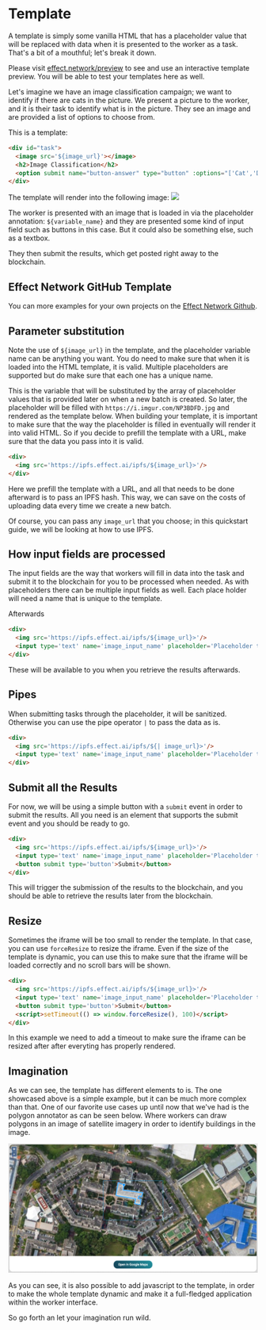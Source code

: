 # Template

A template is simply some vanilla HTML that has a placeholder value that will be replaced with data when it is presented to the worker as a task. That's a bit of a mouthful; let's break it down.

Please visit [effect.network/preview](https://effect.network/preview) to see and use an interactive template preview. You will be able to test your templates here as well. 

Let's imagine we have an image classification campaign; we want to identify if there are cats in the picture. We present a picture to the worker, and it is their task to identify what is in the picture. They see an image and are provided a list of options to choose from. 


This is a template:
```html
<div id="task">
  <image src='${image_url}'></image>
  <h2>Image Classification</h2>
  <option submit name="button-answer" type="button" :options="['Cat','Dog','Mechanical Turk','Other']" label="What do you see in the picture above?"></option>
</div>
````

The template will render into the following image:
![](./template.png)

The worker is presented with an image that is loaded in via the placeholder annotation: `${variable_name}` and they are presented some kind of input field such as buttons in this case. But it could also be something else, such as a textbox.

They then submit the results, which get posted right away to the blockchain. 

## Effect Network GitHub Template 
You can more examples for your own projects on the [Effect Network Github](https://github.com/effectai/effect-force-templates).


## Parameter substitution

Note the use of `${image_url}` in the template, and the placeholder variable name can be anything you want. You do need to make sure that when it is loaded into the HTML template, it is valid. 
Multiple placeholders are supported but do make sure that each one has a unique name.

This is the variable that will be substituted by the array of placeholder values that is provided later on when a new batch is created. 
So later, the placeholder will be filled with `https://i.imgur.com/NP3BDFD.jpg` and rendered as the template below. 
When building your template, it is important to make sure that the way the placeholder is filled in eventually will render it into valid HTML. So if you decide to prefill the template with a URL, make sure that the data you pass into it is valid. 

```html
<div>
  <img src='https://ipfs.effect.ai/ipfs/${image_url}>'/>
</div>
```

Here we prefill the template with a URL, and all that needs to be done afterward is to pass an IPFS hash. This way, we can save on the costs of uploading data every time we create a new batch.



Of course, you can pass any `image_url` that you choose; in this quickstart guide, we will be looking at how to use IPFS.


## How input fields are processed
The input fields are the way that workers will fill in data into the task and submit it to the blockchain for you to be processed when needed. 
As with placeholders there can be multiple input fields as well.
Each place holder will need a name that is unique to the template.

Afterwards 

```html
<div>
  <img src='https://ipfs.effect.ai/ipfs/${image_url}>'/>
  <input type='text' name='image_input_name' placeholder='Placeholder text here.'/>
</div>
```

These will be available to you when you retrieve the results afterwards. 


<!-- ### How to encode json data -->


## Pipes
When submitting tasks through the placeholder, it will be sanitized. Otherwise you can use the pipe operator `|` to pass the data as is. 

```html
<div>
  <img src='https://ipfs.effect.ai/ipfs/${| image_url}>'/>
  <input type='text' name='image_input_name' placeholder='Placeholder text here.'/>
</div>
```

## Submit all the Results
For now, we will be using a simple button with a `submit` event in order to submit the results. All you need is an element that supports the submit event and you should be ready to go.

```html
<div>
  <img src='https://ipfs.effect.ai/ipfs/${image_url}>'/>
  <input type='text' name='image_input_name' placeholder='Placeholder text here.'/>
  <button submit type='button'>Submit</button>
</div>
```

This will trigger the submission of the results to the blockchain, and you should be able to retrieve the results later from the blockchain. 



## Resize
Sometimes the iframe will be too small to render the template. In that case, you can use `forceResize` to resize the iframe. Even if the size of the template is dynamic, you can use this to make sure that the iframe will be loaded correctly and no scroll bars will be shown.

```html
<div>
  <img src='https://ipfs.effect.ai/ipfs/${image_url}>'/>
  <input type='text' name='image_input_name' placeholder='Placeholder text here.'/>
  <button submit type='button'>Submit</button>
  <script>setTimeout(() => window.forceResize(), 100)</script>
</div>
```
In this example we need to add a timeout to make sure the iframe can be resized after after everyting has properly rendered.



## Imagination

As we can see, the template has different elements to is. The one showcased above is a simple example, but it can be much more complex than that. 
One of our favorite use cases up until now that we've had is the polygon annotator as can be seen below. Where workers can draw polygons in an image of satellite imagery in order to identify buildings in the image. 

![Polygon Annotator](./polygon.png)

As you can see, it is also possible to add javascript to the template, in order to make the whole template dynamic and make it a full-fledged application within the worker interface. 

So go forth an let your imagination run wild. 
